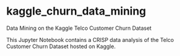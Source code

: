 # kaggle_churn_data_mining
Data Mining on the Kaggle Telco Customer Churn Dataset

This Jupyter Notebook contains a CRISP data analysis of the Telco Customer Churn Dataset hosted on Kaggle.
